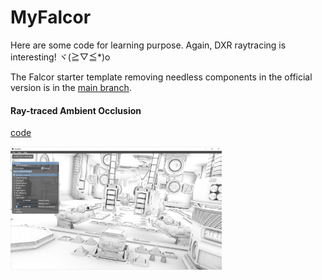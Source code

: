 # MyFalcor

Here are some code for learning purpose. Again, DXR raytracing is interesting! ヾ(≧▽≦*)o

The Falcor starter template removing needless components in the official version is in the [main branch](https://github.com/cuteday/MyFalcor/tree/main).

#### Ray-traced Ambient Occlusion
[code](https://github.com/cuteday/MyFalcor/tree/practice/Source/RenderPasses/RTAO)

<img src="Demo\images\rtao_zeroday.png" alt="rtao_zeroday" style="zoom:33%;" />